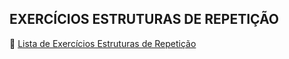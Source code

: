## EXERCÍCIOS ESTRUTURAS DE REPETIÇÃO
:safety_pin: [Lista de Exercícios Estruturas de Repetição](https://wiki.python.org.br/EstruturaDeRepeticao)